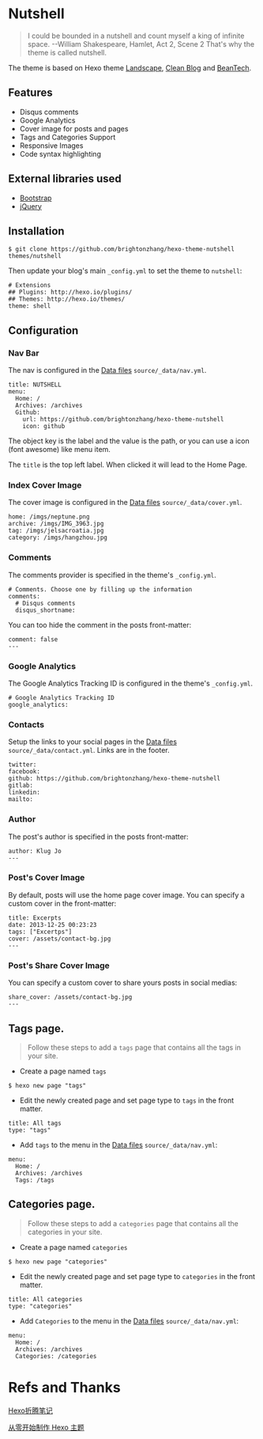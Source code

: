 # Nutshell

> I could be bounded in a nutshell and count myself a king of infinite space.
> --William Shakespeare, Hamlet, Act 2, Scene 2
That's why the theme is called nutshell.

The theme is based on Hexo theme [Landscape](https://github.com/hexojs/hexo-theme-landscape), [Clean Blog](https://github.com/klugjo/hexo-theme-clean-blog) and [BeanTech](https://github.com/YenYuHsuan/hexo-theme-beantech).

## Features

- Disqus comments
- Google Analytics
- Cover image for posts and pages
- Tags and Categories Support
- Responsive Images
- Code syntax highlighting

## External libraries used

- [Bootstrap](http://getbootstrap.com/css/)
- [jQuery](https://jquery.com/)

## Installation

```
$ git clone https://github.com/brightonzhang/hexo-theme-nutshell themes/nutshell
```

Then update your blog's main `_config.yml` to set the theme to `nutshell`:

```
# Extensions
## Plugins: http://hexo.io/plugins/
## Themes: http://hexo.io/themes/
theme: shell
```

## Configuration

### Nav Bar

The nav is configured in the [Data files](https://hexo.io/docs/data-files.html) `source/_data/nav.yml`.

```
title: NUTSHELL
menu:
  Home: /
  Archives: /archives
  Github:
    url: https://github.com/brightonzhang/hexo-theme-nutshell
    icon: github
```

The object key is the label and the value is the path, or you can use a icon (font awesome) like menu item.

The `title` is the top left label. When clicked it will lead to the Home Page.


### Index Cover Image

The cover image is configured in the [Data files](https://hexo.io/docs/data-files.html) `source/_data/cover.yml`.

```
home: /imgs/neptune.png
archive: /imgs/IMG_3963.jpg
tag: /imgs/jelsacroatia.jpg
category: /imgs/hangzhou.jpg
```

### Comments

The comments provider is specified in the theme's `_config.yml`. 
```
# Comments. Choose one by filling up the information
comments:
  # Disqus comments
  disqus_shortname: 
```

You can too hide the comment in the posts front-matter:

```
comment: false
---
```

### Google Analytics

The Google Analytics Tracking ID is configured in the theme's `_config.yml`.

```
# Google Analytics Tracking ID
google_analytics:
```

### Contacts

Setup the links to your social pages in the [Data files](https://hexo.io/docs/data-files.html) `source/_data/contact.yml`. Links are in the footer.

```
twitter:
facebook:
github: https://github.com/brightonzhang/hexo-theme-nutshell
gitlab:
linkedin:
mailto:
```

### Author

The post's author is specified in the posts front-matter:

```
author: Klug Jo
---
```

### Post's Cover Image

By default, posts will use the home page cover image. You can specify a custom cover in the front-matter:

```
title: Excerpts
date: 2013-12-25 00:23:23
tags: ["Excertps"]
cover: /assets/contact-bg.jpg
---
```

### Post's Share Cover Image

You can specify a custom cover to share yours posts in social medias:

```
share_cover: /assets/contact-bg.jpg
---
```


## Tags page.

> Follow these steps to add a `tags` page that contains all the tags in your site.

- Create a page named `tags`

```
$ hexo new page "tags"
```

- Edit the newly created page and set page type to `tags` in the front matter.

```
title: All tags
type: "tags"
```

- Add `tags` to the menu in the [Data files](https://hexo.io/docs/data-files.html) `source/_data/nav.yml`:

```
menu:
  Home: /
  Archives: /archives
  Tags: /tags
```

## Categories page.

> Follow these steps to add a `categories` page that contains all the categories in your site.

- Create a page named `categories`

```
$ hexo new page "categories"
```

- Edit the newly created page and set page type to `categories` in the front matter.

```
title: All categories
type: "categories"
```

- Add `Categories` to the menu in the [Data files](https://hexo.io/docs/data-files.html) `source/_data/nav.yml`:

```
menu:
  Home: /
  Archives: /archives
  Categories: /categories
```

# Refs and Thanks

[Hexo折腾笔记](https://unnamed42.github.io/2016-09-10-Hexo%E6%8A%98%E8%85%BE%E7%AC%94%E8%AE%B0.html)

[从零开始制作 Hexo 主题](https://www.ahonn.me/post/33)